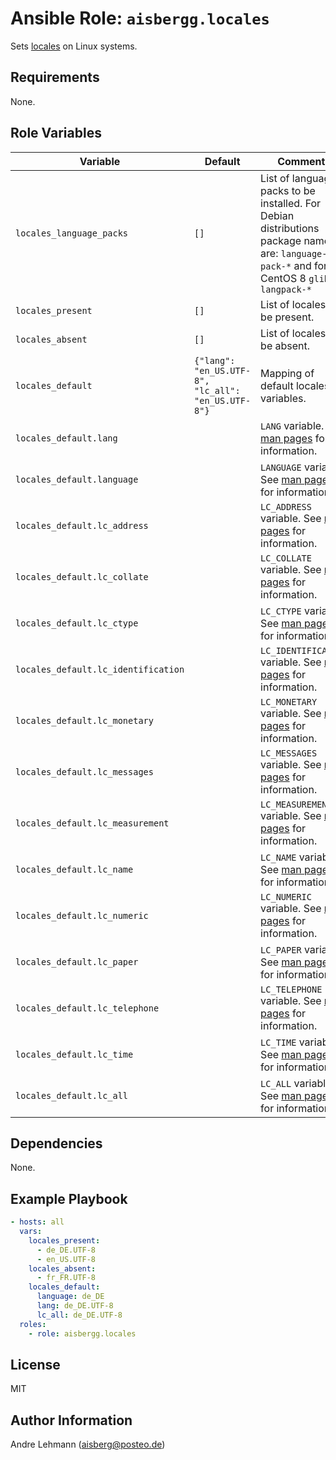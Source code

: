 # Ansible Role: `aisbergg.locales`

Sets [locales](https://wiki.archlinux.org/index.php/locale) on Linux systems.

## Requirements

None.

## Role Variables

| Variable | Default | Comments |
|----------|---------|----------|
| `locales_language_packs` | `[]` | List of language packs to be installed. For Debian distributions package names are: `language-pack-*` and for CentOS 8 `glibc-langpack-*` |
| `locales_present` | `[]` | List of locales to be present. |
| `locales_absent` | `[]` | List of locales to be absent. |
| `locales_default` | `{"lang": "en_US.UTF-8", "lc_all": "en_US.UTF-8"}` | Mapping of default locales variables. |
| `locales_default.lang` |  | `LANG` variable. See [man pages](http://man7.org/linux/man-pages/man7/locale.7.html) for information. |
| `locales_default.language` |  | `LANGUAGE` variable. See [man pages](http://man7.org/linux/man-pages/man7/locale.7.html) for information. |
| `locales_default.lc_address` |  | `LC_ADDRESS` variable. See [man pages](http://man7.org/linux/man-pages/man7/locale.7.html) for information. |
| `locales_default.lc_collate` |  | `LC_COLLATE` variable. See [man pages](http://man7.org/linux/man-pages/man7/locale.7.html) for information. |
| `locales_default.lc_ctype` |  | `LC_CTYPE` variable. See [man pages](http://man7.org/linux/man-pages/man7/locale.7.html) for information. |
| `locales_default.lc_identification` |  | `LC_IDENTIFICATION` variable. See [man pages](http://man7.org/linux/man-pages/man7/locale.7.html) for information. |
| `locales_default.lc_monetary` |  | `LC_MONETARY` variable. See [man pages](http://man7.org/linux/man-pages/man7/locale.7.html) for information. |
| `locales_default.lc_messages` |  | `LC_MESSAGES` variable. See [man pages](http://man7.org/linux/man-pages/man7/locale.7.html) for information. |
| `locales_default.lc_measurement` |  | `LC_MEASUREMENT` variable. See [man pages](http://man7.org/linux/man-pages/man7/locale.7.html) for information. |
| `locales_default.lc_name` |  | `LC_NAME` variable. See [man pages](http://man7.org/linux/man-pages/man7/locale.7.html) for information. |
| `locales_default.lc_numeric` |  | `LC_NUMERIC` variable. See [man pages](http://man7.org/linux/man-pages/man7/locale.7.html) for information. |
| `locales_default.lc_paper` |  | `LC_PAPER` variable. See [man pages](http://man7.org/linux/man-pages/man7/locale.7.html) for information. |
| `locales_default.lc_telephone` |  | `LC_TELEPHONE` variable. See [man pages](http://man7.org/linux/man-pages/man7/locale.7.html) for information. |
| `locales_default.lc_time` |  | `LC_TIME` variable. See [man pages](http://man7.org/linux/man-pages/man7/locale.7.html) for information. |
| `locales_default.lc_all` |  | `LC_ALL` variable. See [man pages](http://man7.org/linux/man-pages/man7/locale.7.html) for information. |

## Dependencies

None.

## Example Playbook

```yaml
- hosts: all
  vars: 
    locales_present:
      - de_DE.UTF-8
      - en_US.UTF-8
    locales_absent:
      - fr_FR.UTF-8
    locales_default:
      language: de_DE
      lang: de_DE.UTF-8
      lc_all: de_DE.UTF-8
  roles:
    - role: aisbergg.locales
```

## License

MIT

## Author Information

Andre Lehmann (aisberg@posteo.de)
